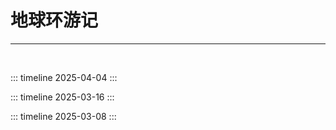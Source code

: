 # 地球环游记

------

<br/>



::: timeline 2025-04-04
<Linkcard
  title="[旅游]下渚湖国家湿地公园[湖州]"
  logo="/blog/images/20250403下渚湖国家湿地公园.jpg"
 description="文案：清明节踏青"
  description2="路线: 乐岛-鸟岛-蒹葭岛"
  description3="游玩指数：🤍"
  description4="旅行体验: 没啥景点，不建议来"
  type="full"
  /> 
:::



::: timeline 2025-03-16
<Linkcard
  title="[旅游]一塔一寺一西湖[杭州]"
  logo="/blog/images/20250316一塔一寺一西湖.png"
 description="详情：<a href=https://www.xiaohongshu.com/discovery/item/67d6ed1c000000000603e835?source=webshare&xhsshare=pc_web&xsec_token=AB1Req51calGnmqXSUZ1epgR2E3dRnSBr-khjd3GmPNrU=&xsec_source=pc_share>小红书</a>"
  description2="路线: 雷峰塔-净慈寺-西湖"
  description3="游玩指数：❤"
  description4="旅行体验: 雷峰塔登高望远看西湖风景很好，就是今天风有点大"
  type="full"
  /> 
:::

::: timeline 2025-03-08
<Linkcard 
  title="[爬山]西湖标毅线[杭州]" 
  description="公里数：22.46公里 " 
  description2="本次记录：耗时 06:17:49 |步数 30813步 | 卡路里 3140Kcal "
  description3="游玩指数：❤❤❤"
  description4="旅行体验：野路有野趣，但要记得带护膝、红花油、水果、登山杖和5瓶水"
  logo="/blog/images/20250308西湖标毅线.png"
  type="full"
  /> 
:::

